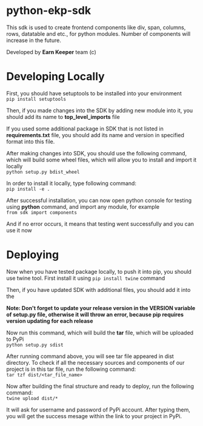 # python-ekp-sdk

This sdk is used to create frontend components like div, span, columns, rows, datatable and etc., for python modules.
Number of components will increase in the future.

Developed by **Earn Keeper** team (c)

# Developing Locally

First, you should have setuptools to be installed into your environment <br>
```pip install setuptools```

Then, if you made changes into the SDK by adding new module into it, you should add its name to **top_level_imports** file <br>

If you used some additional package in SDK that is not listed in **requirements.txt** file, you should add its name and version in specified format into this file.


After making changes into SDK, you should use the following command, which will build some wheel files, which will allow you to install and import it locally <br>
```python setup.py bdist_wheel```

In order to install it locally, type following command: <br>
```pip install -e .```

After successful installation, you can now open python console for testing using **python** command, and import any module, for example <br>
```from sdk import components ```

And if no error occurs, it means that testing went successfully 
and you can use it now

# Deploying

Now when you have tested package locally, to push it into pip, you should use twine tool.
First install it using ```pip install twine``` command <br>

Then, if you have updated SDK with additional files, you should add it into the 

**Note: Don't forget to update your release version in the VERSION variable of setup.py file, otherwise it will throw an error, because pip requires version updating for each release**

Now run this command, which will build the **tar** file, which will be uploaded to PyPi <br>
```python setup.py sdist```

After running command above, you will see tar file appeared in dist directory. To check if all the necessary sources and components of our project is in this tar file, run the following command: <br>
```tar tzf dist/<tar_file_name>```

Now after building the final structure and ready to deploy, run the following command: <br>
```twine upload dist/*```

It will ask for username and password of PyPi account. After typing them, you will get the success mesage within the link to your project in PyPi.
